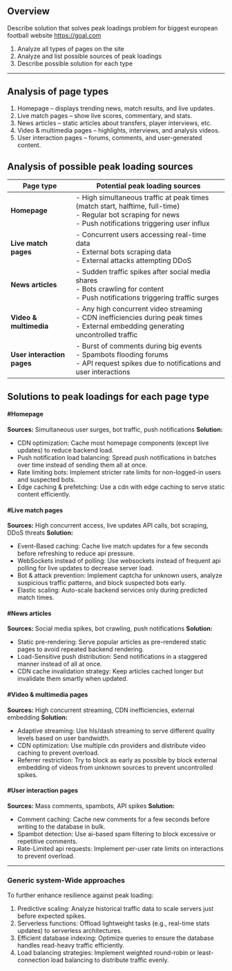 ## Overview

Describe solution that solves peak loadings problem for biggest european football website https://goal.com 

1. Analyze all types of pages on the site
2. Analyze and list possible sources of peak loadings
3. Describe possible solution for each type 

___

## Analysis of page types

1. Homepage – displays trending news, match results, and live updates.
2. Live match pages – show live scores, commentary, and stats.
3. News articles – static articles about transfers, player interviews, etc.
4. Video & multimedia pages – highlights, interviews, and analysis videos.
5. User interaction pages – forums, comments, and user-generated content.

## Analysis of possible peak loading sources

| Page type | Potential peak loading sources|
|------------------------|--------------------------------|
| **Homepage**          | - High simultaneous traffic at peak times (match start, halftime, full-time)  <br> - Regular bot scraping for news  <br> - Push notifications triggering user influx |
| **Live match pages**   | - Concurrent users accessing real-time data  <br> - External bots scraping data  <br> - External attacks attempting DDoS |
| **News articles**      | - Sudden traffic spikes after social media shares  <br> - Bots crawling for content  <br> - Push notifications triggering traffic surges |
| **Video & multimedia** | - Any high concurrent video streaming  <br> - CDN inefficiencies during peak times  <br> - External embedding generating uncontrolled traffic |
| **User interaction pages** | - Burst of comments during big events  <br> - Spambots flooding forums  <br> - API request spikes due to notifications and user interactions |

## Solutions to peak loadings for each page type

#### #Homepage

**Sources:** Simultaneous user surges, bot traffic, push notifications
**Solution:**
- CDN optimization: Cache most homepage components (except live updates) to reduce backend load.  
- Push notification load balancing: Spread push notifications in batches over time instead of sending them all at once.  
- Rate limiting bots: Implement stricter rate limits for non-logged-in users and suspected bots.  
- Edge caching & prefetching: Use a cdn with edge caching to serve static content efficiently.  

#### #Live match pages

**Sources:** High concurrent access, live updates API calls, bot scraping, DDoS threats
**Solution:**
- Event-Based caching: Cache live match updates for a few seconds before refreshing to reduce api pressure.  
- WebSockets instead of polling: Use websockets instead of frequent api polling for live updates to decrease server load.  
- Bot & attack prevention: Implement captcha for unknown users, analyze suspicious traffic patterns, and block suspected bots early.  
- Elastic scaling: Auto-scale backend services only during predicted match times.  

#### #News articles

**Sources:** Social media spikes, bot crawling, push notifications
**Solution:**
- Static pre-rendering: Serve popular articles as pre-rendered static pages to avoid repeated backend rendering.  
- Load-Sensitive push distribution: Send notifications in a staggered manner instead of all at once.  
- CDN cache invalidation strategy: Keep articles cached longer but invalidate them smartly when updated.  

#### #Video & multimedia pages

**Sources:** High concurrent streaming, CDN inefficiencies, external embedding
**Solution:**
- Adaptive streaming: Use hls/dash streaming to serve different quality levels based on user bandwidth.  
- CDN optimization: Use multiple cdn providers and distribute video caching to prevent overload.  
- Referrer restriction: Try to block as early as possible by block external embedding of videos from unknown sources to prevent uncontrolled spikes.  


#### #User interaction pages

**Sources:** Mass comments, spambots, API spikes
**Solution:**
- Comment caching: Cache new comments for a few seconds before writing to the database in bulk.  
- Spambot detection: Use ai-based spam filtering to block excessive or repetitive comments.  
- Rate-Limited api requests: Implement per-user rate limits on interactions to prevent overload.  

___

### Generic system-Wide approaches

To further enhance resilience against peak loading:
1.	Predictive scaling: Analyze historical traffic data to scale servers just before expected spikes.  
2.	Serverless functions: Offload lightweight tasks (e.g., real-time stats updates) to serverless architectures.  
3.	Efficient database indexing: Optimize queries to ensure the database handles read-heavy traffic efficiently.  
4.	Load balancing strategies: Implement weighted round-robin or least-connection load balancing to distribute traffic evenly.